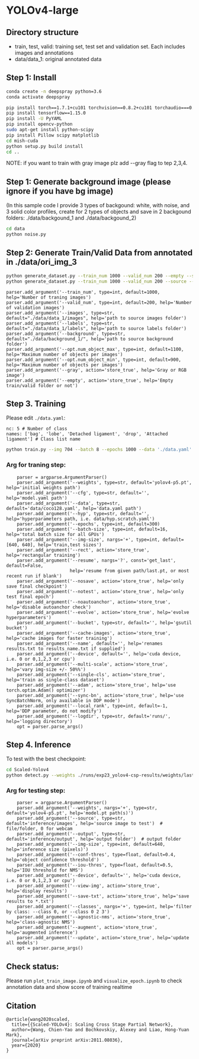 # YOLOv4-large

## Directory structure
- train, test, valid: training set, test set and validation set. Each includes images and annotations
- data/data_1: original annotated data

## Step 1: Install

```bash
conda create -n deepspray python=3.6
conda activate deepspray
```

```bash
pip install torch==1.7.1+cu101 torchvision==0.8.2+cu101 torchaudio===0.7.2 -f https://download.pytorch.org/whl/torch_stable.html
pip install tensorflow==1.15.0
pip install -U PyYAML
pip install opencv-python
sudo apt-get install python-scipy
pip install Pillow scipy matplotlib
cd mish-cuda
python setup.py build install
cd ..
```

NOTE: if you want to train with gray image plz add --gray flag to tep 2,3,4.

## Step 1: Generate background image (please ignore if you have bg image)
(In this sample code I provide 3 types of backgound: white, with noise, and 3 solid color profiles, create for 2 types of objects and save in 2 backgound folders: ./data/backgound_1 and ./data/backgound_2)

```bash
cd data
python noise.py
```

## Step 2: Generate Train/Valid Data from annotated in ./data/ori_img_3

```bash
python generate_dataset.py --train_num 1000 --valid_num 200 --empty --source "./data/data_1" --background "./data/background_1/"
python generate_dataset.py --train_num 1000 --valid_num 200 --source --thresh_pixel 430 "./data/data_1" --background "./data/background_2/" 
```

```
parser.add_argument('--train_num', type=int, default=1000, help='Number of traning images')
parser.add_argument('--valid_num', type=int, default=200, help='Number of validation images')
parser.add_argument('--images', type=str, default="./data/data_1/images", help='path to source images folder')
parser.add_argument('--labels', type=str, default="./data/data_1/labels", help='path to source labels folder')
parser.add_argument('--background', type=str, default="./data/background_1/", help='path to source background folder')
parser.add_argument('--opt.num_object_max', type=int, default=1100, help='Maximum number of objects per images')
parser.add_argument('--opt.num_object_min', type=int, default=900, help='Maximum number of objects per images')
parser.add_argument('--gray', action='store_true', help='Gray or RGB image')
parser.add_argument('--empty', action='store_true', help='Empty train/valid folder or not')
```

## Step 3. Training

Please edit `./data.yaml`:
```
nc: 5 # Number of class
names: ['bag', 'lobe', 'Detached ligament', 'drop', 'Attached ligament'] # Class list name
```

```bash
python train.py --img 704 --batch 8 --epochs 1000 --data './data.yaml' --cfg ./models/yolov4-csp.yaml --weights '' --name yolov4-csp-results --cache
```

### Arg for traning step:
```
    parser = argparse.ArgumentParser()
    parser.add_argument('--weights', type=str, default='yolov4-p5.pt', help='initial weights path')
    parser.add_argument('--cfg', type=str, default='', help='model.yaml path')
    parser.add_argument('--data', type=str, default='data/coco128.yaml', help='data.yaml path')
    parser.add_argument('--hyp', type=str, default='', help='hyperparameters path, i.e. data/hyp.scratch.yaml')
    parser.add_argument('--epochs', type=int, default=300)
    parser.add_argument('--batch-size', type=int, default=16, help='total batch size for all GPUs')
    parser.add_argument('--img-size', nargs='+', type=int, default=[640, 640], help='train,test sizes')
    parser.add_argument('--rect', action='store_true', help='rectangular training')
    parser.add_argument('--resume', nargs='?', const='get_last', default=False,
                        help='resume from given path/last.pt, or most recent run if blank')
    parser.add_argument('--nosave', action='store_true', help='only save final checkpoint')
    parser.add_argument('--notest', action='store_true', help='only test final epoch')
    parser.add_argument('--noautoanchor', action='store_true', help='disable autoanchor check')
    parser.add_argument('--evolve', action='store_true', help='evolve hyperparameters')
    parser.add_argument('--bucket', type=str, default='', help='gsutil bucket')
    parser.add_argument('--cache-images', action='store_true', help='cache images for faster training')
    parser.add_argument('--name', default='', help='renames results.txt to results_name.txt if supplied')
    parser.add_argument('--device', default='', help='cuda device, i.e. 0 or 0,1,2,3 or cpu')
    parser.add_argument('--multi-scale', action='store_true', help='vary img-size +/- 50%%')
    parser.add_argument('--single-cls', action='store_true', help='train as single-class dataset')
    parser.add_argument('--adam', action='store_true', help='use torch.optim.Adam() optimizer')
    parser.add_argument('--sync-bn', action='store_true', help='use SyncBatchNorm, only available in DDP mode')
    parser.add_argument('--local_rank', type=int, default=-1, help='DDP parameter, do not modify')
    parser.add_argument('--logdir', type=str, default='runs/', help='logging directory')
    opt = parser.parse_args()
```

## Step 4. Inference

To test with the best checkpoint:
```bash
cd Scaled-Yolov4
python detect.py --weights ./runs/exp23_yolov4-csp-results/weights/last.pt --img 720 --conf 0.3 --source ../test/images
```

### Arg for testing step:

```
    parser = argparse.ArgumentParser()
    parser.add_argument('--weights', nargs='+', type=str, default='yolov4-p5.pt', help='model.pt path(s)')
    parser.add_argument('--source', type=str, default='inference/images', help='source image to test')  # file/folder, 0 for webcam
    parser.add_argument('--output', type=str, default='inference/output', help='output folder')  # output folder
    parser.add_argument('--img-size', type=int, default=640, help='inference size (pixels)')
    parser.add_argument('--conf-thres', type=float, default=0.4, help='object confidence threshold')
    parser.add_argument('--iou-thres', type=float, default=0.5, help='IOU threshold for NMS')
    parser.add_argument('--device', default='', help='cuda device, i.e. 0 or 0,1,2,3 or cpu')
    parser.add_argument('--view-img', action='store_true', help='display results')
    parser.add_argument('--save-txt', action='store_true', help='save results to *.txt')
    parser.add_argument('--classes', nargs='+', type=int, help='filter by class: --class 0, or --class 0 2 3')
    parser.add_argument('--agnostic-nms', action='store_true', help='class-agnostic NMS')
    parser.add_argument('--augment', action='store_true', help='augmented inference')
    parser.add_argument('--update', action='store_true', help='update all models')
    opt = parser.parse_args()
```

## Check status:

Please run `plot_train_image.ipynb` and `visualize_epoch.ipynb` to check annotation data and show score of training realtime

## Citation

```
@article{wang2020scaled,
  title={{Scaled-YOLOv4}: Scaling Cross Stage Partial Network},
  author={Wang, Chien-Yao and Bochkovskiy, Alexey and Liao, Hong-Yuan Mark},
  journal={arXiv preprint arXiv:2011.08036},
  year={2020}
}
```
